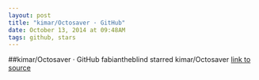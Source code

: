 ```yaml
---
layout: post
title: "kimar/Octosaver · GitHub"
date: October 13, 2014 at 09:48AM
tags: github, stars
---
```

##kimar/Octosaver · GitHub
fabiantheblind starred kimar/Octosaver
[link to source](http://ift.tt/1qglfIm) 
